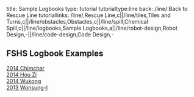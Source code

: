 title: Sample Logbooks
type: tutorial
tutorialtype:line
back: /line/:Back to Rescue Line
tutoriallinks: /line/,Rescue Line,c||/line/tiles,Tiles and Turns,c||/line/obstacles,Obstacles,c||/line/spill,Chemical Spill,c||/line/logbooks,Sample Logbooks,a||/line/robot-design,Robot Design,-||/line/code-design,Code Design,-

## FSHS Logbook Examples
<div class="filebox"><a href="{filename}logbook_chimchar.pdf">2014 Chimchar</a></div>
<div class="filebox"><a href="{filename}logbook_hou_zi.pdf">2014 Hou Zi</a></div>
<div class="filebox"><a href="{filename}logbook_wukong.pdf">2014 Wukong</a></div>
<div class="filebox"><a href="{filename}logbook_wonsung_i.pdf">2013 Wonsung-I</a></div>